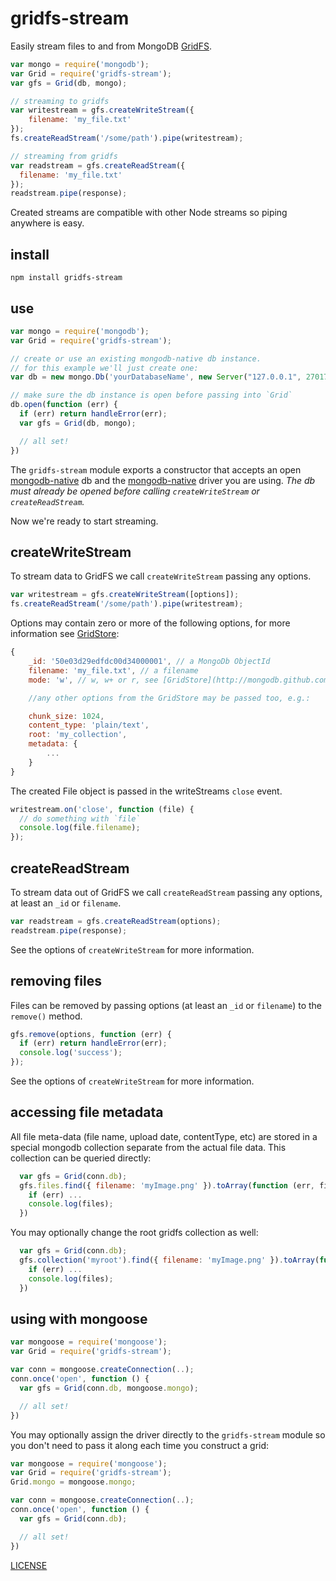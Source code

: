# gridfs-stream

Easily stream files to and from MongoDB [GridFS](http://www.mongodb.org/display/DOCS/GridFS).

```js
var mongo = require('mongodb');
var Grid = require('gridfs-stream');
var gfs = Grid(db, mongo);

// streaming to gridfs
var writestream = gfs.createWriteStream({
    filename: 'my_file.txt'
});
fs.createReadStream('/some/path').pipe(writestream);

// streaming from gridfs
var readstream = gfs.createReadStream({
  filename: 'my_file.txt'
});
readstream.pipe(response);
```

Created streams are compatible with other Node streams so piping anywhere is easy.

## install

```
npm install gridfs-stream
```

## use

```js
var mongo = require('mongodb');
var Grid = require('gridfs-stream');

// create or use an existing mongodb-native db instance.
// for this example we'll just create one:
var db = new mongo.Db('yourDatabaseName', new Server("127.0.0.1", 27017));

// make sure the db instance is open before passing into `Grid`
db.open(function (err) {
  if (err) return handleError(err);
  var gfs = Grid(db, mongo);

  // all set!
})
```

The `gridfs-stream` module exports a constructor that accepts an open [mongodb-native](https://github.com/mongodb/node-mongodb-native/) db and the [mongodb-native](https://github.com/mongodb/node-mongodb-native/) driver you are using. _The db must already be opened before calling `createWriteStream` or `createReadStream`._

Now we're ready to start streaming.

## createWriteStream

To stream data to GridFS we call `createWriteStream` passing any options.

```js
var writestream = gfs.createWriteStream([options]);
fs.createReadStream('/some/path').pipe(writestream);
```

Options may contain zero or more of the following options, for more information see [GridStore](http://mongodb.github.com/node-mongodb-native/api-generated/gridstore.html):
```js
{
    _id: '50e03d29edfdc00d34000001', // a MongoDb ObjectId
    filename: 'my_file.txt', // a filename
    mode: 'w', // w, w+ or r, see [GridStore](http://mongodb.github.com/node-mongodb-native/api-generated/gridstore.html)

    //any other options from the GridStore may be passed too, e.g.:

    chunk_size: 1024, 
    content_type: 'plain/text', 
    root: 'my_collection',
    metadata: {
        ...
    }
}
```

The created File object is passed in the writeStreams `close` event.

```js
writestream.on('close', function (file) {
  // do something with `file`
  console.log(file.filename);
});
```

## createReadStream

To stream data out of GridFS we call `createReadStream` passing any options, at least an `_id` or `filename`.

```js
var readstream = gfs.createReadStream(options);
readstream.pipe(response);
```

See the options of `createWriteStream` for more information.

## removing files

Files can be removed by passing options (at least an `_id` or `filename`) to the `remove()` method.

```js
gfs.remove(options, function (err) {
  if (err) return handleError(err);
  console.log('success');
});
```

See the options of `createWriteStream` for more information.

## accessing file metadata

All file meta-data (file name, upload date, contentType, etc) are stored in a special mongodb collection separate from the actual file data. This collection can be queried directly:

```js
  var gfs = Grid(conn.db);
  gfs.files.find({ filename: 'myImage.png' }).toArray(function (err, files) {
    if (err) ...
    console.log(files);
  })
```

You may optionally change the root gridfs collection as well:

```js
  var gfs = Grid(conn.db);
  gfs.collection('myroot').find({ filename: 'myImage.png' }).toArray(function (err, files) {
    if (err) ...
    console.log(files);
  })
```

## using with mongoose

```js
var mongoose = require('mongoose');
var Grid = require('gridfs-stream');

var conn = mongoose.createConnection(..);
conn.once('open', function () {
  var gfs = Grid(conn.db, mongoose.mongo);

  // all set!
})
```

You may optionally assign the driver directly to the `gridfs-stream` module so you don't need to pass it along each time you construct a grid:

```js
var mongoose = require('mongoose');
var Grid = require('gridfs-stream');
Grid.mongo = mongoose.mongo;

var conn = mongoose.createConnection(..);
conn.once('open', function () {
  var gfs = Grid(conn.db);

  // all set!
})
```

[LICENSE](https://github.com/aheckmann/gridfs-stream/blob/master/LICENSE)
